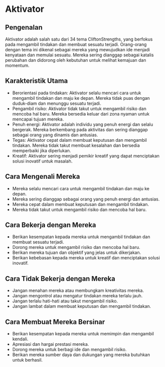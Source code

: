 # Aktivator

## Pengenalan

Aktivator adalah salah satu dari 34 tema CliftonStrengths, yang berfokus pada mengambil tindakan dan membuat sesuatu terjadi. Orang-orang dengan tema ini dikenal sebagai mereka yang mewujudkan ide menjadi kenyataan dan memulai sesuatu. Mereka sering dianggap sebagai katalis perubahan dan didorong oleh kebutuhan untuk melihat kemajuan dan momentum.

## Karakteristik Utama

- Berorientasi pada tindakan: Aktivator selalu mencari cara untuk mengambil tindakan dan maju ke depan. Mereka tidak puas dengan duduk-diam dan menunggu sesuatu terjadi.
- Pengambil risiko: Aktivator tidak takut untuk mengambil risiko dan mencoba hal baru. Mereka bersedia keluar dari zona nyaman untuk mencapai tujuan mereka.
- Penuh energi: Aktivator adalah individu yang penuh energi dan selalu bergerak. Mereka berkembang pada aktivitas dan sering dianggap sebagai orang yang dinamis dan antusias.
- Tegas: Aktivator cepat dalam membuat keputusan dan mengambil tindakan. Mereka tidak takut membuat kesalahan dan bersedia memperbaiki jika diperlukan.
- Kreatif: Aktivator sering menjadi pemikir kreatif yang dapat menciptakan solusi inovatif untuk masalah.

## Cara Mengenali Mereka

- Mereka selalu mencari cara untuk mengambil tindakan dan maju ke depan.
- Mereka sering dianggap sebagai orang yang penuh energi dan antusias.
- Mereka cepat dalam membuat keputusan dan mengambil tindakan.
- Mereka tidak takut untuk mengambil risiko dan mencoba hal baru.

## Cara Bekerja dengan Mereka

- Berikan kesempatan kepada mereka untuk mengambil tindakan dan membuat sesuatu terjadi.
- Dorong mereka untuk mengambil risiko dan mencoba hal baru.
- Berikan mereka tujuan dan objektif yang jelas untuk dikerjakan.
- Berikan kebebasan kepada mereka untuk kreatif dan menciptakan solusi inovatif.

## Cara Tidak Bekerja dengan Mereka

- Jangan menahan mereka atau membungkam kreativitas mereka.
- Jangan mengontrol atau mengatur tindakan mereka terlalu jauh.
- Jangan terlalu hati-hati atau takut mengambil risiko.
- Jangan lambat dalam membuat keputusan dan mengambil tindakan.

## Cara Membuat Mereka Bersinar

- Berikan kesempatan kepada mereka untuk memimpin dan mengambil kendali.
- Apresiasi dan hargai prestasi mereka.
- Dorong mereka untuk berbagi ide dan mengambil risiko.
- Berikan mereka sumber daya dan dukungan yang mereka butuhkan untuk berhasil.
